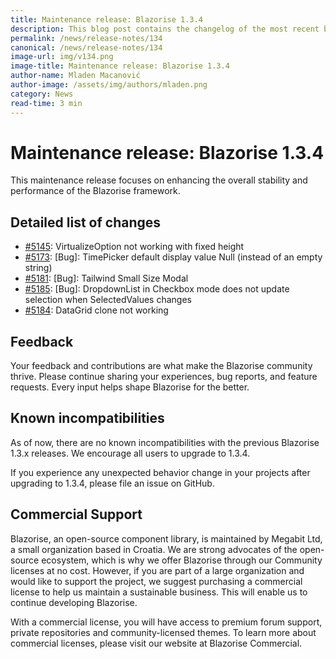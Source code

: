 ```yaml
---
title: Maintenance release: Blazorise 1.3.4
description: This blog post contains the changelog of the most recent bug fixes included in the Blazorise v1.3.4 release.
permalink: /news/release-notes/134
canonical: /news/release-notes/134
image-url: img/v134.png
image-title: Maintenance release: Blazorise 1.3.4
author-name: Mladen Macanović
author-image: /assets/img/authors/mladen.png
category: News
read-time: 3 min
---
```


# Maintenance release: Blazorise 1.3.4

This maintenance release focuses on enhancing the overall stability and performance of the Blazorise framework.

## Detailed list of changes

- [#5145](https://github.com/Megabit/Blazorise/issues/5145): VirtualizeOption not working with fixed height
- [#5173](https://github.com/Megabit/Blazorise/issues/5173): [Bug]: TimePicker default display value Null (instead of an empty string)
- [#5181](https://github.com/Megabit/Blazorise/issues/5181): [Bug]: Tailwind Small Size Modal
- [#5185](https://github.com/Megabit/Blazorise/issues/5185): [Bug]: DropdownList in Checkbox mode does not update selection when SelectedValues changes
- [#5184](https://github.com/Megabit/Blazorise/issues/5184): DataGrid clone not working

## Feedback

Your feedback and contributions are what make the Blazorise community thrive. Please continue sharing your experiences, bug reports, and feature requests. Every input helps shape Blazorise for the better.

## Known incompatibilities

As of now, there are no known incompatibilities with the previous Blazorise 1.3.x releases. We encourage all users to upgrade to 1.3.4.

If you experience any unexpected behavior change in your projects after upgrading to 1.3.4, please file an issue on GitHub.

## Commercial Support

Blazorise, an open-source component library, is maintained by Megabit Ltd, a small organization based in Croatia. We are strong advocates of the open-source ecosystem, which is why we offer Blazorise through our Community licenses at no cost. However, if you are part of a large organization and would like to support the project, we suggest purchasing a commercial license to help us maintain a sustainable business. This will enable us to continue developing Blazorise.

With a commercial license, you will have access to premium forum support, private repositories and community-licensed themes. To learn more about commercial licenses, please visit our website at Blazorise Commercial.
